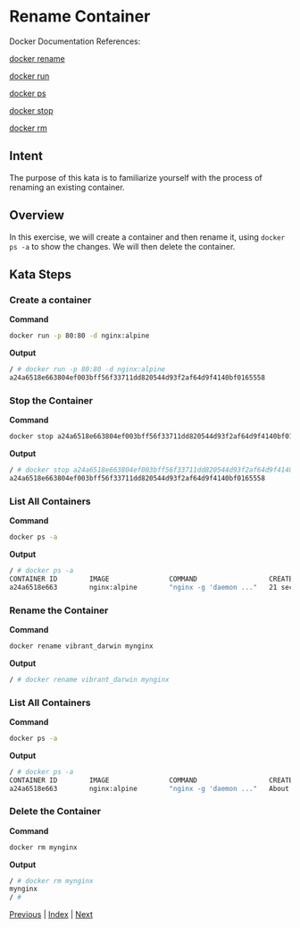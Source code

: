 # Rename Container

Docker Documentation References:

[docker rename](https://docs.docker.com/engine/reference/commandline/rename/)

[docker run](https://docs.docker.com/engine/reference/commandline/run/)

[docker ps](https://docs.docker.com/engine/reference/commandline/ps/)

[docker stop](https://docs.docker.com/engine/reference/commandline/stop/)

[docker rm](https://docs.docker.com/engine/reference/commandline/rm/)

## Intent

The purpose of this kata is to familiarize yourself with the process of renaming an existing container.

## Overview

In this exercise, we will create a container and then rename it, using `docker ps -a` to show the changes. We will then delete the container.

## Kata Steps

### Create a container

**Command**

```bash
docker run -p 80:80 -d nginx:alpine
```

**Output**

```bash
/ # docker run -p 80:80 -d nginx:alpine
a24a6518e663804ef003bff56f33711dd820544d93f2af64d9f4140bf0165558
```

### Stop the Container

**Command**

```bash
docker stop a24a6518e663804ef003bff56f33711dd820544d93f2af64d9f4140bf0165558
```

**Output**

```bash
/ # docker stop a24a6518e663804ef003bff56f33711dd820544d93f2af64d9f4140bf0165558
a24a6518e663804ef003bff56f33711dd820544d93f2af64d9f4140bf0165558
```

### List All Containers

**Command**

```bash
docker ps -a
```

**Output**

```bash
/ # docker ps -a
CONTAINER ID        IMAGE               COMMAND                  CREATED             STATUS                     PORTS               NAMES
a24a6518e663        nginx:alpine        "nginx -g 'daemon ..."   21 seconds ago      Exited (0) 3 seconds ago                       vibrant_darwin
```

### Rename the Container

**Command**

```bash
docker rename vibrant_darwin mynginx
```

**Output**

```bash
/ # docker rename vibrant_darwin mynginx
```

### List All Containers

**Command**

```bash
docker ps -a
```

**Output**

```bash
/ # docker ps -a
CONTAINER ID        IMAGE               COMMAND                  CREATED              STATUS                      PORTS               NAMES
a24a6518e663        nginx:alpine        "nginx -g 'daemon ..."   About a minute ago   Exited (0) 55 seconds ago                       mynginx
```

### Delete the Container

**Command**

```bash
docker rm mynginx
```

**Output**

```bash
/ # docker rm mynginx
mynginx
/ #
```


[Previous](29_fetch_logs.md) | [Index](README.md) | [Next](31_restart_container.md)
